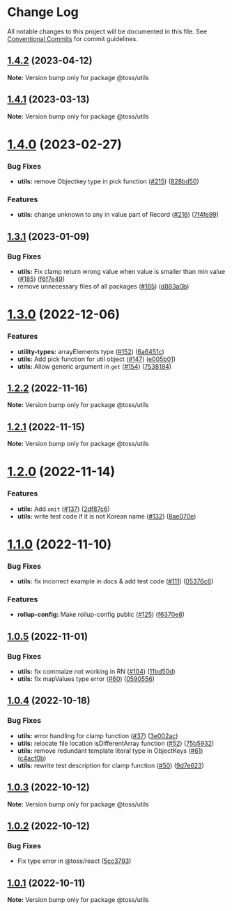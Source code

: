 # Change Log

All notable changes to this project will be documented in this file.
See [Conventional Commits](https://conventionalcommits.org) for commit guidelines.

## [1.4.2](https://github.com/toss/slash/compare/@toss/utils@1.4.1...@toss/utils@1.4.2) (2023-04-12)

**Note:** Version bump only for package @toss/utils





## [1.4.1](https://github.com/toss/slash/compare/@toss/utils@1.4.0...@toss/utils@1.4.1) (2023-03-13)

**Note:** Version bump only for package @toss/utils





# [1.4.0](https://github.com/toss/slash/compare/@toss/utils@1.3.1...@toss/utils@1.4.0) (2023-02-27)


### Bug Fixes

* **utils:** remove Objectkey type in pick function ([#215](https://github.com/toss/slash/issues/215)) ([828bd50](https://github.com/toss/slash/commit/828bd50fd3e2c64fd59a6ac305f86ae7fd2ffde4))


### Features

* **utils:** change unknown to any in value part of Record ([#216](https://github.com/toss/slash/issues/216)) ([7f4fe99](https://github.com/toss/slash/commit/7f4fe99dd16772a0b5a3f0ab8e89428f7ae39835))





## [1.3.1](https://github.com/toss/slash/compare/@toss/utils@1.3.0...@toss/utils@1.3.1) (2023-01-09)


### Bug Fixes

* **utils:** Fix clamp return wrong value when value is smaller than min value ([#185](https://github.com/toss/slash/issues/185)) ([f6f7e49](https://github.com/toss/slash/commit/f6f7e49c9e11850c06c7fc4b3e7411a355420a9a))
* remove unnecessary files of all packages ([#165](https://github.com/toss/slash/issues/165)) ([d883a0b](https://github.com/toss/slash/commit/d883a0b2aebdbc2ca39c67902cec754c63921dfe))





# [1.3.0](https://github.com/toss/slash/compare/@toss/utils@1.2.2...@toss/utils@1.3.0) (2022-12-06)


### Features

* **utility-types:** arrayElements type  ([#152](https://github.com/toss/slash/issues/152)) ([6a6451c](https://github.com/toss/slash/commit/6a6451c237ec09dabd1b6ce4d2cba43d2db6bf4c))
* **utils:** Add pick function for util object ([#147](https://github.com/toss/slash/issues/147)) ([e005b01](https://github.com/toss/slash/commit/e005b01a83ca48ac9bfade1979d7897736d7d483))
* **utils:** Allow generic argument in `get` ([#154](https://github.com/toss/slash/issues/154)) ([7538184](https://github.com/toss/slash/commit/7538184655a9c023f35b6fe64c9e46386e5a10f2))





## [1.2.2](https://github.com/toss/slash/compare/@toss/utils@1.2.1...@toss/utils@1.2.2) (2022-11-16)

**Note:** Version bump only for package @toss/utils





## [1.2.1](https://github.com/toss/slash/compare/@toss/utils@1.2.0...@toss/utils@1.2.1) (2022-11-15)

**Note:** Version bump only for package @toss/utils





# [1.2.0](https://github.com/toss/slash/compare/@toss/utils@1.1.0...@toss/utils@1.2.0) (2022-11-14)


### Features

* **utils:** Add `omit` ([#137](https://github.com/toss/slash/issues/137)) ([2df87c6](https://github.com/toss/slash/commit/2df87c63872fa84daa8d90e0c93515811ebd86c3))
* **utils:** write test code if it is not Korean name ([#132](https://github.com/toss/slash/issues/132)) ([8ae070e](https://github.com/toss/slash/commit/8ae070eebd6a4f393d6b23f4b27855b2877288ba))





# [1.1.0](https://github.com/toss/slash/compare/@toss/utils@1.0.5...@toss/utils@1.1.0) (2022-11-10)


### Bug Fixes

* **utils:** fix incorrect example in docs & add test code ([#111](https://github.com/toss/slash/issues/111)) ([05376c6](https://github.com/toss/slash/commit/05376c60583e6ccf6ef6153cb79a4d46a32b7ae6))


### Features

* **rollup-config:** Make rollup-config public ([#125](https://github.com/toss/slash/issues/125)) ([f6370e8](https://github.com/toss/slash/commit/f6370e8c4b0fa926e923b518c26b7071ee0e53da))





## [1.0.5](https://github.com/toss/slash/compare/@toss/utils@1.0.4...@toss/utils@1.0.5) (2022-11-01)


### Bug Fixes

* **utils:** fix commaize not working in RN ([#104](https://github.com/toss/slash/issues/104)) ([11bd50d](https://github.com/toss/slash/commit/11bd50d2bcb15d4fc865b57bd5c8d22ef3d748f3))
* **utils:** fix mapValues type error ([#60](https://github.com/toss/slash/issues/60)) ([0590556](https://github.com/toss/slash/commit/05905560262ec3cf0ae1390081abb8d882265e86))





## [1.0.4](https://github.com/toss/slash/compare/@toss/utils@1.0.3...@toss/utils@1.0.4) (2022-10-18)


### Bug Fixes

* **utils:** error handling for clamp function ([#37](https://github.com/toss/slash/issues/37)) ([3e002ac](https://github.com/toss/slash/commit/3e002ac97e8a09f1d5c19725daf591c086a85445))
* **utils:** relocate file location isDifferentArray function ([#52](https://github.com/toss/slash/issues/52)) ([75b5932](https://github.com/toss/slash/commit/75b593207ab4382151f552b4fc170e4b25b52b6b))
* **utils:** remove redundant template literal type in ObjectKeys ([#61](https://github.com/toss/slash/issues/61)) ([c4acf0b](https://github.com/toss/slash/commit/c4acf0b8a1120af842c065deb6bf08fd5a2e81d2))
* **utils:** rewrite test description for clamp function ([#50](https://github.com/toss/slash/issues/50)) ([9d7e623](https://github.com/toss/slash/commit/9d7e623a6f690855a774109365d774fd2c75e330))





## [1.0.3](https://github.com/toss/slash/compare/@toss/utils@1.0.2...@toss/utils@1.0.3) (2022-10-12)

**Note:** Version bump only for package @toss/utils





## [1.0.2](https://github.com/toss/slash/compare/@toss/utils@1.0.1...@toss/utils@1.0.2) (2022-10-12)


### Bug Fixes

* Fix type error in @toss/react ([5cc3793](https://github.com/toss/slash/commit/5cc37936e8739204f32f9f50ee61570b758343f8))





## [1.0.1](https://github.com/toss/slash/compare/@toss/utils@1.0.0...@toss/utils@1.0.1) (2022-10-11)

**Note:** Version bump only for package @toss/utils
